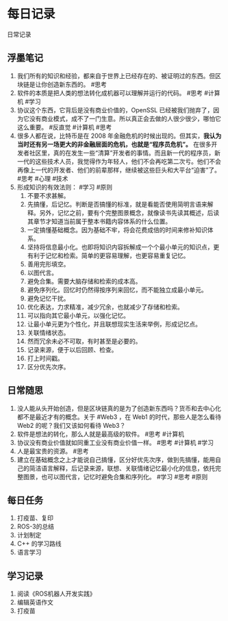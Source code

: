 # 每日记录
日常记录

## 浮墨笔记

1. 我们所有的知识和经验，都来自于世界上已经存在的、被证明过的东西。但区块链是让你创造新东西的。 #思考
2. 软件的本质是把人类的想法转化成机器可以理解并运行的代码。 #思考 #计算机 #学习
3. 协议这个东西，它背后是没有商业价值的，OpenSSL 已经被我们抛弃了，因为它没有商业模式，成不了一门生意。所以真正会去做的人很少很少，哪怕它这么重要。 #反直觉 #计算机 #思考
4. 很多人都在说，比特币是在 2008 年金融危机的时候出现的。但其实，**我认为当时还有另一场更大的非金融层面的危机，也就是“程序员危机”。** 在很多开发者社区里，真的在发生一些“清算”开发者的事情。而且新一代的程序员，新一代的这些技术人员，我觉得作为年轻人，他们不会再吃第二次亏。他们不会再像上一代的开发者、他们的前辈那样，继续被这些巨头和大平台“迫害”了。 #思考 #心理 #技术
5. 形成知识的有效法则： #学习 #原则
	1. 不要不求甚解。
	2. 先搞懂，后记忆。判断是否搞懂的标准，就是看能否使用简明言语来解释。另外，记忆之前，要有个完整图景概念，就像读书先读其概述，后读其章节才知道当前属于整本书籍内容体系的什么位置。
	3. 一定搞懂基础概念。因为基础不牢，将会花费成倍的时间来修补知识体系。
	4. 坚持将信息最小化。也即将知识内容拆解成一个个最小单元的知识点，更有利于记忆和检索。简单的更容易理解，也更容易重复记忆。
	5. 善用完形填空。
	6. 以图代言。   
	7. 避免合集。需要大脑存储和检索的成本高。
	8. 避免序列化。回忆时仍然得按序列来回忆，而不能独立成最小单元。
	9. 避免记忆干扰。
	10. 优化表达，力求精准，减少冗余，也就减少了存储和检索。
	11. 可以指向其它最小单元，以强化记忆。
	12. 让最小单元更为个性化，并且联想现实生活来举例，形成记忆点。
	13. 关联情绪状态。
    14. 然而冗余未必不可取，有时甚至是必要的。
	15. 记录来源，便于以后回顾、检查。
	16. 打上时间戳。
	17. 区分优先次序。


## 日常随思

1. 没人能从头开始创造，但是区块链真的是为了创造新东西吗？货币和去中心化都不是最近才有的概念。关于 #Web3 ，在 Web1 的时代，那些人是怎么看待 Web2 的呢？我们又该如何看待 Web3？
2. 软件是想法的转化，那么人就是最高级的软件。 #思考 #计算机 
3. 协议没有商业价值就如同重工业没有商业价值一样。 #思考 #计算机 #学习
4. 人是最宝贵的资源。 #思考
5. 建立在基础概念之上才能说自己搞懂，区分好优先次序，做到先搞懂，能用自己的简洁语言解释，后记录来源，联想、关联情绪记忆最小化的信息，依托完整图景，也可以图代言，记忆时避免合集和序列化。 #学习 #思考 #原则

## 每日任务
1. 打疫苗、复印
2. ROS-3的总结
2. 计划制定
3. C++ 的学习路线
4. 语言学习


## 学习记录

1. 阅读《ROS机器人开发实践》
2. 编辑英语作文
3. 打疫苗
